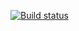 [![Build status](https://ci.appveyor.com/api/projects/status/vonjr9udlxfrk5tg?svg=true)](https://ci.appveyor.com/project/chaika1986/patterns2)
